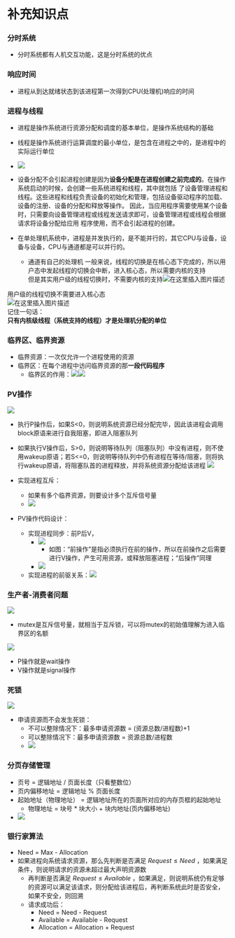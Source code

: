 # 补充知识点

### 分时系统

- 分时系统都有人机交互功能，这是分时系统的优点

### 响应时间

- 进程从到达就绪状态到该进程第一次得到CPU(处理机)响应的时间

### 进程与线程

- 进程是操作系统进行资源分配和调度的基本单位，是操作系统结构的基础
- 线程是操作系统进行运算调度的最小单位，是包含在进程之中的，是进程中的实际运行单位
- ![](assets/Pasted%20image%2020241227142340.png)
- 设备分配不会引起进程创建是因为**设备分配是在进程创建之前完成的**。在操作系统启动的时候，会创建一些系统进程和线程，其中就包括 了设备管理进程和线程。这些进程和线程负责设备的初始化和管理，包括设备驱动程序的加载、设备的注册、设备的分配和释放等操作。 因此，当应用程序需要使用某个设备时，只需要向设备管理进程或线程发送请求即可，设备管理进程或线程会根据请求将设备分配给应用 程序使用，而不会引起进程的创建。

- 在单处理机系统中，进程是并发执行的，是不能并行的，其它CPU与设备，设备与设备，CPU与通道都是可以并行的。
	- 通道有自己的处理机
一般来说，线程的切换是在核心态下完成的，所以用户态中发起线程的切换会中断，进入核心态，所以需要内核的支持  
但是其实用户级的线程切换时，不需要内核的支持![在这里插入图片描述](https://i-blog.csdnimg.cn/blog_migrate/995b95be1068d71352245282acaa031f.png)

用户级的线程切换不需要进入核心态  
![在这里插入图片描述](https://i-blog.csdnimg.cn/blog_migrate/86c20cc03424440994a7cb9121cbe123.png)  
记住一句话：  
**只有内核级线程（系统支持的线程）才是处理机分配的单位**

### 临界区、临界资源

- 临界资源：一次仅允许一个进程使用的资源
- 临界区：在每个进程中访问临界资源的那**一段代码程序**
	- 临界区的作用：![](assets/Pasted%20image%2020241227145710.png)![](assets/Pasted%20image%2020241227150241.png)
### PV操作

![](assets/Pasted%20image%2020241227151122.png)

- 执行P操作后，如果S<0，则说明系统资源已经分配完毕，因此该进程会调用block原语来进行自我阻塞，即进入阻塞队列
- 如果执行V操作后，S>0，则说明等待队列（阻塞队列）中没有进程，则不使用wakeup原语；若S<=0，则说明等待队列中仍有进程在等待/阻塞，则将执行wakeup原语，将阻塞队首的进程释放，并将系统资源分配给该进程
![](assets/Pasted%20image%2020241227151725.png)

- 实现进程互斥：
	- 如果有多个临界资源，则要设计多个互斥信号量
	- ![](assets/Pasted%20image%2020241227202735.png)
- PV操作代码设计：
	- 实现进程同步：前P后V，
		- ![](assets/Pasted%20image%2020241227202941.png)
			- 如图：“前操作”是指必须执行在前的操作，所以在前操作之后需要进行V操作，产生可用资源，或释放阻塞进程；“后操作”同理
		- ![](assets/Pasted%20image%2020241227202843.png)
	- 实现进程的前驱关系：![](assets/Pasted%20image%2020241227202613.png)
### 生产者-消费者问题

![](assets/Pasted%20image%2020241227152403.png)
- mutex是互斥信号量，就相当于互斥锁，可以将mutex的初始值理解为进入临界区的名额

![](assets/Pasted%20image%2020241227152415.png)
- P操作就是wait操作
- V操作就是signal操作

### 死锁

![](assets/Pasted%20image%2020241227152846.png)

- 申请资源而不会发生死锁：
	- 不可以整除情况下：最多申请资源数 = (资源总数/进程数)+1
	- 可以整除情况下：最多申请资源数 = 资源总数/进程数
	- ![](assets/Pasted%20image%2020241227153123.png)
### 分页存储管理

- 页号 = 逻辑地址 / 页面长度（只看整数位）
- 页内偏移地址 = 逻辑地址 % 页面长度
- 起始地址（物理地址） = 逻辑地址所在的页面所对应的内存页框的起始地址
	- 物理地址 = 块号 * 块大小 + 块内地址(页内偏移地址)
- ![](assets/Pasted%20image%2020241228143516.png)
### 银行家算法

- Need = Max - Allocation
- 如果进程向系统请求资源，那么先判断是否满足 $Request\leq Need$ ，如果满足条件，则说明请求的资源未超过最大声明资源数
	- 再判断是否满足 $Request \leq Available$ ，如果满足，则说明系统仍有足够的资源可以满足该请求，则分配给该进程后，再判断系统此时是否安全，如果不安全，则回溯
	- 请求成功后：
		- Need =  Need - Request
		- Available = Available - Request
		- Allocation = Allocation + Request